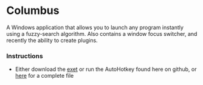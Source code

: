 # Columbus
A Windows application that allows you to launch any program instantly using a fuzzy-search algorithm. Also contains a window focus switcher, and recently the ability to create plugins.

### Instructions
* Either download the <a href="http://runie.me/Columbus/Columbus.exe">exet</a> or run the AutoHotkey found here on github, or <a href="http://runie.me/Columbus/Columbus.ahk">here</a> for a complete file
